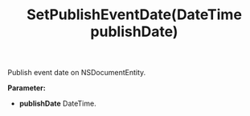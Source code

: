 ﻿---
uid: crmscript_ref_NSDocumentEntity_SetPublishEventDate
title: SetPublishEventDate(DateTime publishDate)
intellisense: NSDocumentEntity.SetPublishEventDate
keywords: NSDocumentEntity, SetPublishEventDate
so.topic: reference
---

Publish event date on NSDocumentEntity.

**Parameter:** 
 - **publishDate** DateTime.

